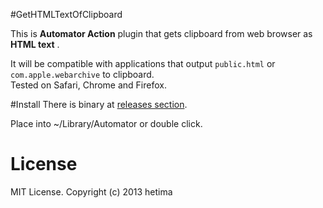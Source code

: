 #GetHTMLTextOfClipboard

This is __Automator Action__ plugin that gets clipboard from web browser as __HTML text__ .

It will be compatible with applications that output `public.html` or `com.apple.webarchive` to clipboard.  
Tested on Safari, Chrome and Firefox.


#Install
There is binary at [releases section](https://github.com/hetima/GetHTMLTextOfClipboard/releases/).

Place into ~/Library/Automator or double click.


# License 
MIT License. Copyright (c) 2013 hetima
